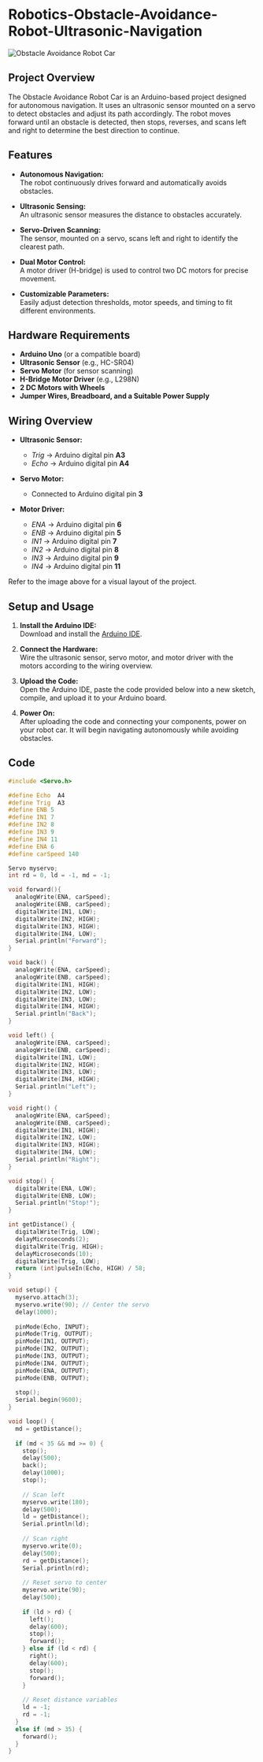 # Robotics-Obstacle-Avoidance-Robot-Ultrasonic-Navigation


![Obstacle Avoidance Robot Car](https://files.oaiusercontent.com/file-BPxSFu3E2o7BGiZBaswzGw?se=2025-02-17T20%3A28%3A01Z&sp=r&sv=2024-08-04&sr=b&rscc=max-age%3D604800%2C%20immutable%2C%20private&rscd=attachment%3B%20filename%3Db9cdf0e9-c940-4284-9582-238528805ecc.webp&sig=H5DpWuxGqNrgQ8R2lkc8bVVAK6j0haFFX%2BnkYK7bwf0%3D)

## Project Overview

The Obstacle Avoidance Robot Car is an Arduino-based project designed for autonomous navigation. It uses an ultrasonic sensor mounted on a servo to detect obstacles and adjust its path accordingly. The robot moves forward until an obstacle is detected, then stops, reverses, and scans left and right to determine the best direction to continue.

## Features

- **Autonomous Navigation:**  
  The robot continuously drives forward and automatically avoids obstacles.
  
- **Ultrasonic Sensing:**  
  An ultrasonic sensor measures the distance to obstacles accurately.
  
- **Servo-Driven Scanning:**  
  The sensor, mounted on a servo, scans left and right to identify the clearest path.
  
- **Dual Motor Control:**  
  A motor driver (H-bridge) is used to control two DC motors for precise movement.
  
- **Customizable Parameters:**  
  Easily adjust detection thresholds, motor speeds, and timing to fit different environments.

## Hardware Requirements

- **Arduino Uno** (or a compatible board)
- **Ultrasonic Sensor** (e.g., HC-SR04)
- **Servo Motor** (for sensor scanning)
- **H-Bridge Motor Driver** (e.g., L298N)
- **2 DC Motors with Wheels**
- **Jumper Wires, Breadboard, and a Suitable Power Supply**

## Wiring Overview

- **Ultrasonic Sensor:**  
  - *Trig* → Arduino digital pin **A3**  
  - *Echo* → Arduino digital pin **A4**
  
- **Servo Motor:**  
  - Connected to Arduino digital pin **3**
  
- **Motor Driver:**  
  - *ENA* → Arduino digital pin **6**  
  - *ENB* → Arduino digital pin **5**  
  - *IN1* → Arduino digital pin **7**  
  - *IN2* → Arduino digital pin **8**  
  - *IN3* → Arduino digital pin **9**  
  - *IN4* → Arduino digital pin **11**

Refer to the image above for a visual layout of the project.

## Setup and Usage

1. **Install the Arduino IDE:**  
   Download and install the [Arduino IDE](https://www.arduino.cc/en/software).

2. **Connect the Hardware:**  
   Wire the ultrasonic sensor, servo motor, and motor driver with the motors according to the wiring overview.

3. **Upload the Code:**  
   Open the Arduino IDE, paste the code provided below into a new sketch, compile, and upload it to your Arduino board.

4. **Power On:**  
   After uploading the code and connecting your components, power on your robot car. It will begin navigating autonomously while avoiding obstacles.

## Code

```cpp
#include <Servo.h>

#define Echo  A4
#define Trig  A3 
#define ENB 5
#define IN1 7
#define IN2 8
#define IN3 9
#define IN4 11
#define ENA 6
#define carSpeed 140

Servo myservo;
int rd = 0, ld = -1, md = -1;

void forward(){
  analogWrite(ENA, carSpeed);
  analogWrite(ENB, carSpeed);
  digitalWrite(IN1, LOW);
  digitalWrite(IN2, HIGH);
  digitalWrite(IN3, HIGH);
  digitalWrite(IN4, LOW);
  Serial.println("Forward");
}

void back() {
  analogWrite(ENA, carSpeed);
  analogWrite(ENB, carSpeed);
  digitalWrite(IN1, HIGH);
  digitalWrite(IN2, LOW);
  digitalWrite(IN3, LOW);
  digitalWrite(IN4, HIGH);
  Serial.println("Back");
}

void left() {
  analogWrite(ENA, carSpeed);
  analogWrite(ENB, carSpeed);
  digitalWrite(IN1, LOW);
  digitalWrite(IN2, HIGH);
  digitalWrite(IN3, LOW);
  digitalWrite(IN4, HIGH);
  Serial.println("Left");
}

void right() {
  analogWrite(ENA, carSpeed);
  analogWrite(ENB, carSpeed);
  digitalWrite(IN1, HIGH);
  digitalWrite(IN2, LOW);
  digitalWrite(IN3, HIGH);
  digitalWrite(IN4, LOW);
  Serial.println("Right");
}

void stop() {
  digitalWrite(ENA, LOW);
  digitalWrite(ENB, LOW);
  Serial.println("Stop!");
}

int getDistance() {
  digitalWrite(Trig, LOW);
  delayMicroseconds(2);
  digitalWrite(Trig, HIGH);
  delayMicroseconds(10);
  digitalWrite(Trig, LOW);
  return (int)pulseIn(Echo, HIGH) / 58;
}

void setup() {
  myservo.attach(3);
  myservo.write(90); // Center the servo
  delay(1000);
  
  pinMode(Echo, INPUT);
  pinMode(Trig, OUTPUT);
  pinMode(IN1, OUTPUT);
  pinMode(IN2, OUTPUT);
  pinMode(IN3, OUTPUT);
  pinMode(IN4, OUTPUT);
  pinMode(ENA, OUTPUT);
  pinMode(ENB, OUTPUT);
  
  stop();
  Serial.begin(9600);
}

void loop() {
  md = getDistance();
  
  if (md < 35 && md >= 0) {
    stop();
    delay(500);
    back();
    delay(1000);
    stop();
    
    // Scan left
    myservo.write(180);
    delay(500);
    ld = getDistance();
    Serial.println(ld);
    
    // Scan right
    myservo.write(0);
    delay(500);
    rd = getDistance();
    Serial.println(rd);
    
    // Reset servo to center
    myservo.write(90);
    delay(500);
    
    if (ld > rd) {
      left();
      delay(600);
      stop();
      forward();
    } else if (ld < rd) {
      right();
      delay(600);
      stop();
      forward();
    }
    
    // Reset distance variables
    ld = -1;
    rd = -1;
  }
  else if (md > 35) {
    forward();
  }
}
